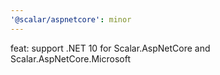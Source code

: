 ```yaml
---
'@scalar/aspnetcore': minor
---
```


feat: support .NET 10 for Scalar.AspNetCore and Scalar.AspNetCore.Microsoft
